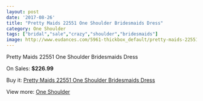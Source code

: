 ```yaml
---
layout: post
date: '2017-08-26'
title: "Pretty Maids 22551 One Shoulder Bridesmaids Dress"
category: One Shoulder
tags: ["bridal","sale","crazy","shoulder","bridesmaids"]
image: http://www.eudances.com/5961-thickbox_default/pretty-maids-22551-one-shoulder-bridesmaids-dress.jpg
---
```

Pretty Maids 22551 One Shoulder Bridesmaids Dress

On Sales: **$226.99**
<a href="https://www.eudances.com/en/one-shoulder/2115-pretty-maids-22551-one-shoulder-bridesmaids-dress.html"><amp-img layout="responsive" width="600" height="600" src="//www.eudances.com/5961-thickbox_default/pretty-maids-22551-one-shoulder-bridesmaids-dress.jpg" alt="Pretty Maids 22551 One Shoulder Bridesmaids Dress 0" /></a>
<a href="https://www.eudances.com/en/one-shoulder/2115-pretty-maids-22551-one-shoulder-bridesmaids-dress.html"><amp-img layout="responsive" width="600" height="600" src="//www.eudances.com/5962-thickbox_default/pretty-maids-22551-one-shoulder-bridesmaids-dress.jpg" alt="Pretty Maids 22551 One Shoulder Bridesmaids Dress 1" /></a>

Buy it: [Pretty Maids 22551 One Shoulder Bridesmaids Dress](https://www.eudances.com/en/one-shoulder/2115-pretty-maids-22551-one-shoulder-bridesmaids-dress.html "Pretty Maids 22551 One Shoulder Bridesmaids Dress")

View more: [One Shoulder](https://www.eudances.com/en/23-one-shoulder "One Shoulder")